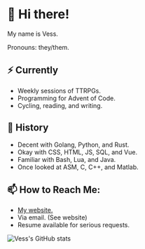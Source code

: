 # 👋 Hi there!

My name is Vess.

Pronouns: they/them.

## ⚡ Currently

 - Weekly sessions of TTRPGs.
 - Programming for Advent of Code.
 - Cycling, reading, and writing.
 
## 🔭 History

 - Decent with Golang, Python, and Rust.
 - Okay with CSS, HTML, JS, SQL, and Vue.
 - Familiar with Bash, Lua, and Java.
 - Once looked at ASM, C, C++, and Matlab.

## 📫 How to Reach Me:

 - [My website.](https://vess-dev.github.io/)
 - Via email. (See website)
 - Resume available for serious requests.

![Vess's GitHub stats](https://github-readme-stats.vercel.app/api/top-langs/?username=vess-dev&show_icons=true&theme=github_dark)

<!--
- 🔭 I’m currently working on ...
- 🌱 I’m currently learning ...
- 👯 I’m looking to collaborate on ...
- 🤔 I’m looking for help with ...
- 💬 Ask me about ...
- 📫 How to reach me: ...
- 😄 Pronouns: ...
- ⚡ Fun fact: ...
-->
